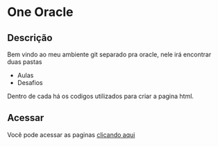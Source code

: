# One Oracle

## Descrição

Bem vindo ao meu ambiente git separado pra oracle, nele irá encontrar duas pastas 

* Aulas
* Desafios

Dentro de cada há os codigos utilizados para criar a pagina html.

## Acessar

Você pode acessar as paginas <a href="https://matheus-costa-dev.github.io/One-Oracle/"> clicando aqui </a>